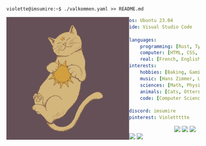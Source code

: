```console
violette@imsumire:~$ ./valkommen.yaml >> README.md
```

<img align="left" src="https://github.com/ImSumire/ImSumire/blob/main/cat.png" width="320" />

```yaml
os: Ubuntu 23.04
ide: Visual Studio Code

languages:
    programming: [Rust, TypeScript, Julia, Nim, JavaScript, Python, Ocaml]
    computer: [HTML, CSS, JSON, YAML, XML, LaTeX, Markdown]
    real: [French, English, Swedish]
interests:
    hobbies: [Baking, Gaming, Coding, Walking, Series]
    music: [Hans Zimmer, Lana Del Rey, Clairo, girl in red]
    sciences: [Math, Physic, Biology, Astrology]
    animals: [Cats, Otters, Red Pandas, Foxes, Bears]
    code: [Computer Science, Shaders, Games, Optimizations]

discord: imsumire
pinterest: Violettttte
```

<div align="left">
    &nbsp; &nbsp; &nbsp; &nbsp; &nbsp; &nbsp; &nbsp; &nbsp; &nbsp; &nbsp; &nbsp; &nbsp; &nbsp; &nbsp; &nbsp;
    <img src="https://via.placeholder.com/15/43303b/000000?text=+">
    <img src="https://via.placeholder.com/15/f4ebcb/000000?text=+">
    <img src="https://via.placeholder.com/15/97b395/000000?text=+">
    <img src="https://via.placeholder.com/15/efce8e/000000?text=+">
    <img src="https://via.placeholder.com/15/6d8c89/000000?text=+">
</div>
